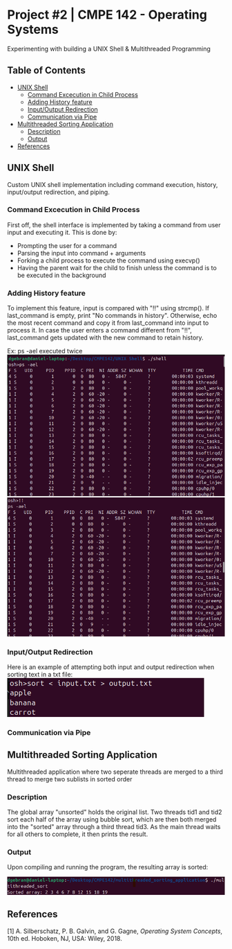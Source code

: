 # Project #2 | CMPE 142 - Operating Systems

Experimenting with building a UNIX Shell & Multithreaded Programming

## Table of Contents

- [UNIX Shell](#unix-shell)
  - [Command Excecution in Child Process](#command--execution--in--child--process)
  - [Adding History feature](#adding--history--feature)
  - [Input/Output Redirection](#input/output--redirection)
  - [Communication via Pipe](#communication--via--pipe)
- [Multithreaded Sorting Application](#multithreaded--sorting--application)
  - [Description](#description)
  - [Output](#output)
- [References](#references)

## UNIX Shell

Custom UNIX shell implementation including command execution, history, input/output redirection, and piping.

### Command Excecution in Child Process

First off, the shell interface is implemented by taking a command from user input and executing it. This is done by:

- Prompting the user for a command
- Parsing the input into command + arguments
- Forking a child process to execute the command using execvp()
- Having the parent wait for the child to finish unless the command is to be executed in the background

### Adding History feature

To implement this feature, input is compared with "!!" using strcmp(). If last_command is empty, print "No commands in history". Otherwise, echo the most recent command and copy it from last_command into input to process it. In case the user enters a command different from "!!", last_command gets updated with the new command to retain history.

Ex: ps -ael executed twice
![](unix_shell/history1.png)
![](unix_shell/history2.png)

### Input/Output Redirection

Here is an example of attempting both input and output redirection when sorting text in a txt file:
![](unix_shell/inputoutputredirection.png)

### Communication via Pipe

## Multithreaded Sorting Application

Multithreaded application where two seperate threads are merged to a third thread to merge two sublists in sorted order

### Description

The global array "unsorted" holds the original list. Two threads tid1 and tid2 sort each half of the array using bubble sort, which are then both merged into the "sorted" array through a third thread tid3. As the main thread waits for all others to complete, it then prints the result.

### Output

Upon compiling and running the program, the resulting array is sorted:

![](multithreaded_sorting_application/outputmultithread.png)

## References

[1] A. Silberschatz, P. B. Galvin, and G. Gagne, _Operating System Concepts_, 10th ed. Hoboken, NJ, USA: Wiley, 2018.
